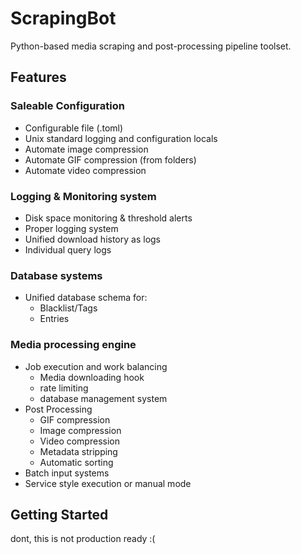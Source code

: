 # ScrapingBot

Python-based media scraping and post-processing pipeline toolset.

## Features
### Saleable Configuration
- Configurable file (.toml)
- Unix standard logging and configuration locals
- Automate image compression
- Automate GIF compression (from folders)
- Automate video compression
### Logging & Monitoring system
- Disk space monitoring & threshold alerts
- Proper logging system
- Unified download history as logs
- Individual query logs
### Database systems
- Unified database schema for:
	- Blacklist/Tags
	- Entries
### Media processing engine
- Job execution and work balancing
	- Media downloading hook
	- rate limiting
	- database management system
- Post Processing
	- GIF compression
	- Image compression
	- Video compression
	- Metadata stripping
	- Automatic sorting
- Batch input systems
- Service style execution or manual mode

## Getting Started
dont, this is not production ready :(
